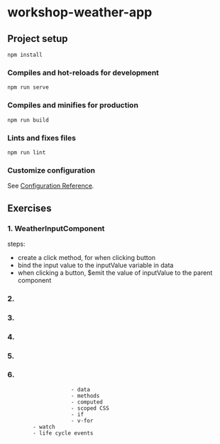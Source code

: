 # workshop-weather-app

## Project setup
```
npm install
```

### Compiles and hot-reloads for development
```
npm run serve
```

### Compiles and minifies for production
```
npm run build
```

### Lints and fixes files
```
npm run lint
```

### Customize configuration
See [Configuration Reference](https://cli.vuejs.org/config/).

## Exercises

### 1. WeatherInputComponent
steps:
- create a click method, for when clicking button
- bind the input value to the inputValue variable in data
- when clicking a button, $emit the value of inputValue to the parent component
### 2.
### 3.
### 4.
### 5.
### 6.
						- data
						- methods
						- computed
						- scoped CSS
						- if
						- v-for
            - watch
            - life cycle events
